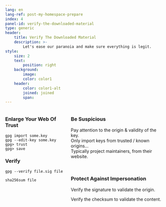 ```yaml
---
lang: en
lang-ref: post-my-homespace-prepare
index: 4
panel-id: verify-the-downloaded-material
type: generic
header:
    title: Verify The Downloaded Material
    description: >-
        Let's ease our paranoia and make sure everything is legit.
style:
    size: 2
    text:
        position: right
    background:
        image:
        color: color1
    header:
        color: color1-alt
        joined: joined
        span:
---
```

<div class="inner columns aligned">
    <div class="span-3">
        <h3 class="major">Enlarge Your Web Of Trust</h3>
        <pre><code>gpg import some.key<br />gpg --edit-key some.key<br />gpg> trust<br />gpg> save</code></pre>
        <h3 class="major">Verify</h3>
        <pre><code>gpg --verify file.sig file</code></pre>
        <pre><code>sha256sum file</code></pre>
    </div>
    <div class="span-2">
        <h3 class="major">Be Suspicious</h3>
        <p>
            Pay attention to the origin & validity of the key.
            <br />Only import keys from trusted / known origins...
            <br />Typically project maintainers, from their website.
        </p>
        <p><br/></p>
        <h3 class="major">Protect Against Impersonation</h3>
        <p>Verify the signature to validate the origin.</p>
        <p>Verify the checksum to validate the content.</p>
    </div>
</div>

